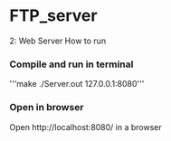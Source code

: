 # FTP_server




2: Web Server
How to run
### Compile and run in terminal
'''make
./Server.out 127.0.0.1:8080'''

### Open in browser
Open http://localhost:8080/ in a browser
